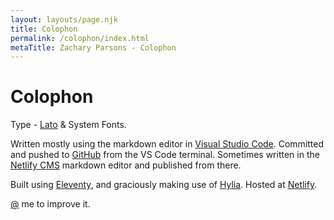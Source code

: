 ```yaml
---
layout: layouts/page.njk
title: Colophon
permalink: /colophon/index.html
metaTitle: Zachary Parsons - Colophon
---
```


# Colophon

Type - [Lato](https://fonts.google.com/specimen/Lato) & System Fonts.

Written mostly using the markdown editor in [Visual Studio Code](https://code.visualstudio.com/). Committed and pushed to [GitHub](https://github.com/) from the VS Code terminal. Sometimes written in the [Netlify CMS](https://www.netlifycms.org/) markdown editor and published from there.

Built using [Eleventy](https://www.11ty.dev/), and graciously making use of [Hylia](https://hylia.website). Hosted at [Netlify](https://www.netlify.com/).

[@](https://twitter.com/originalzedders) me to improve it.
